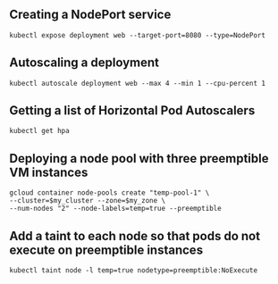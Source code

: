 ## Creating a NodePort service

```
kubectl expose deployment web --target-port=8080 --type=NodePort
```

## Autoscaling a deployment

```
kubectl autoscale deployment web --max 4 --min 1 --cpu-percent 1
```

## Getting a list of Horizontal Pod Autoscalers

```
kubectl get hpa
```

## Deploying a node pool with three preemptible VM instances

```
gcloud container node-pools create "temp-pool-1" \
--cluster=$my_cluster --zone=$my_zone \
--num-nodes "2" --node-labels=temp=true --preemptible
```

## Add a taint to each node so that pods do not execute on preemptible instances

```
kubectl taint node -l temp=true nodetype=preemptible:NoExecute
```
